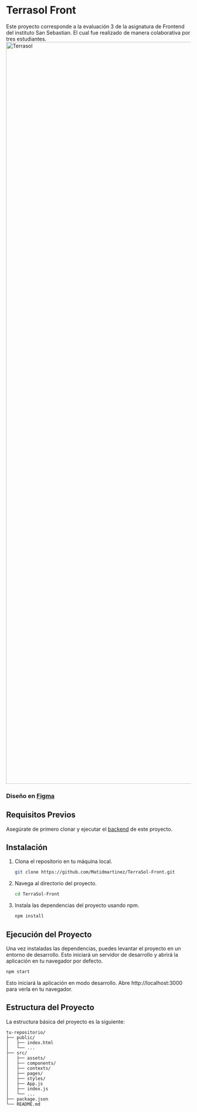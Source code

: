 # Terrasol Front

Este proyecto corresponde a la evaluación 3 de la asignatura de Frontend del instituto San Sebastian. El cual fue realizado de manera colaborativa por tres estudiantes. 
<img width="2026" alt="Terrasol " src="https://github.com/Matidmartinez/TerraSol-Front/assets/69016178/1f863568-5749-468b-9fcd-5b63e2e46563">

### Diseño en [Figma](https://www.figma.com/design/uAUouYL2fUYMcUhqhFUjpx/Terrasol-parcelas?node-id=81-8&t=4PYACKC5l42CdJbg-1)

## Requisitos Previos

Asegúrate de primero clonar y ejecutar el [backend](https://github.com/yeikobu/terrasol-backend) de este proyecto.

## Instalación

1. Clona el repositorio en tu máquina local.

   ```bash
   git clone https://github.com/Matidmartinez/TerraSol-Front.git
2. Navega al directorio del proyecto.

    ```bash
    cd TerraSol-Front
    ```
3. Instala las dependencias del proyecto usando npm.

    ```bash
    npm install
    ```

## Ejecución del Proyecto
Una vez instaladas las dependencias, puedes levantar el proyecto en un entorno de desarrollo. Esto iniciará un servidor de desarrollo y abrirá la aplicación en tu navegador por defecto.

```bash
npm start
```
Esto iniciará la aplicación en modo desarrollo. Abre http://localhost:3000 para verla en tu navegador.

## Estructura del Proyecto
La estructura básica del proyecto es la siguiente:

```
tu-repositorio/
├── public/
│   ├── index.html
│   └── ...
├── src/
│   ├── assets/
│   ├── components/
│   ├── contexts/
│   ├── pages/
│   ├── styles/
│   ├── App.js
│   ├── index.js
│   └── ...
├── package.json
└── README.md
```
